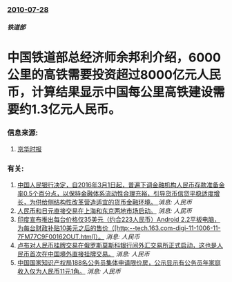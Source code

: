 ### [2010-07-28](/news/2010/07/28/index.md)

##### 铁道部
#  中国铁道部总经济师余邦利介绍，6000公里的高铁需要投资超过8000亿元人民币，计算结果显示中国每公里高铁建设需要约1.3亿元人民币。




### 信息来源:

1. [京华时报](http://news.163.com/10/0729/01/6CNLQN0I00014AED.html)

### 有关:

1. [ 中国人民银行决定，自2016年3月1日起，普遍下调金融机构人民币存款准备金率0.5个百分点，以保持金融体系流动性合理充裕，引导货币信贷平稳适度增长，为供给侧结构性改革营造适宜的货币金融环境。 ](/news/2016/03/1/中国人民银行决定-自2016年3月1日起-普遍下调金融机构人民币存款准备金率05个百分点-以保持金融体系流动性合理充.md) _消息: 人民币_
2. [ 人民币和日元直接交易在上海和东京两地市场启动。](/news/2012/06/1/人民币和日元直接交易在上海和东京两地市场启动.md) _消息: 人民币_
3. [ 印度宣布推出每台价格仅35美元（约合223人民币）Android 2.2平板电脑，为每台财政补贴10美元之后的售价（[http:--tech.163.com-digi-11-1006-11-7FM77C9F00162OUT.html]）。](/news/2011/10/5/印度宣布推出每台价格仅35美元-约合223人民币-Android-22平板电脑-为每台财政补贴10美元之后的售价.md) _消息: 人民币_
4. [ 卢布对人民币挂牌交易在俄罗斯莫斯科银行间外汇交易所正式启动，这也是人民币首次在中国境外直接挂牌交易。](/news/2010/12/15/卢布对人民币挂牌交易在俄罗斯莫斯科银行间外汇交易所正式启动-这也是人民币首次在中国境外直接挂牌交易.md) _消息: 人民币_
5. [ 中国国家知识产权局188名公务员集体申请限价房，公示显示有公务员年家庭收入仅为人民币11元1角。](/news/2010/08/9/中国国家知识产权局188名公务员集体申请限价房-公示显示有公务员年家庭收入仅为人民币11元1角.md) _消息: 人民币_
